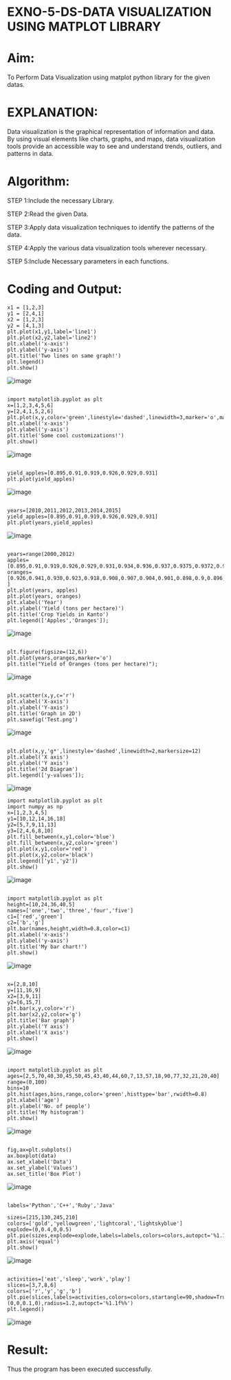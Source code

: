 # EXNO-5-DS-DATA VISUALIZATION USING MATPLOT LIBRARY

# Aim:
  To Perform Data Visualization using matplot python library for the given datas.

# EXPLANATION:
Data visualization is the graphical representation of information and data. By using visual elements like charts, graphs, and maps, data visualization tools provide an accessible way to see and understand trends, outliers, and patterns in data.

# Algorithm:
STEP 1:Include the necessary Library.

STEP 2:Read the given Data.

STEP 3:Apply data visualization techniques to identify the patterns of the data.

STEP 4:Apply the various data visualization tools wherever necessary.

STEP 5:Include Necessary parameters in each functions.

# Coding and Output:

~~~
x1 = [1,2,3]
y1 = [2,4,1]
x2 = [1,2,3]
y2 = [4,1,3]
plt.plot(x1,y1,label='line1')
plt.plot(x2,y2,label='line2')
plt.xlabel('x-axis')
plt.ylabel('y-axis')
plt.title('Two lines on same graph!')
plt.legend()
plt.show()
~~~

![image](https://github.com/user-attachments/assets/fa13f90d-bdd8-4356-9df8-345cb4a47e19)

~~~

import matplotlib.pyplot as plt
x=[1,2,3,4,5,6]
y=[2,4,1,5,2,6]
plt.plot(x,y,color='green',linestyle='dashed',linewidth=3,marker='o',markerfacecolor='blue',markersize=12)
plt.xlabel('x-axis')
plt.ylabel('y-axis')
plt.title('Some cool customizations!')
plt.show()

~~~

![image](https://github.com/user-attachments/assets/84e44240-be2d-4984-b652-0f13862b0882)

~~~

yield_apples=[0.895,0.91,0.919,0.926,0.929,0.931]
plt.plot(yield_apples)

~~~

![image](https://github.com/user-attachments/assets/42cf8f8f-7d28-4106-a24c-9cf8ac8a7955)

~~~

years=[2010,2011,2012,2013,2014,2015]
yield_apples=[0.895,0.91,0.919,0.926,0.929,0.931]
plt.plot(years,yield_apples)

~~~

![image](https://github.com/user-attachments/assets/36c52a05-e97d-4431-97ac-51492fefb100)

~~~

years=range(2000,2012)
apples=[0.895,0.91,0.919,0.926,0.929,0.931,0.934,0.936,0.937,0.9375,0.9372,0.939]
oranges=[0.926,0.941,0.930,0.923,0.918,0.908,0.907,0.904,0.901,0.898,0.9,0.896, ]
plt.plot(years, apples)
plt.plot(years, oranges)
plt.xlabel('Year')
plt.ylabel('Yield (tons per hectare)')
plt.title('Crop Yields in Kanto')
plt.legend(['Apples','Oranges']);

~~~

![image](https://github.com/user-attachments/assets/eb68de82-0fb5-4e81-bb33-060fffb68d95)

~~~

plt.figure(figsize=(12,6))
plt.plot(years,oranges,marker='o')
plt.title("Yield of Oranges (tons per hectare)");

~~~

![image](https://github.com/user-attachments/assets/59aacd2b-5f44-4ebe-8eb6-d53075556586)


~~~

plt.scatter(x,y,c='r')
plt.xlabel('X-axis')
plt.ylabel('Y-axis')
plt.title('Graph in 2D')
plt.savefig('Test.png')

~~~

![image](https://github.com/user-attachments/assets/ba31768a-2e5d-4c16-a096-6bd08e974a76)

~~~

plt.plot(x,y,'g*',linestyle='dashed',linewidth=2,markersize=12)
plt.xlabel('X axis')
plt.ylabel('Y axis')
plt.title('2d Diagram')
plt.legend(['y-values']);

~~~

![image](https://github.com/user-attachments/assets/0e43de4f-870d-4ad7-acd1-1fb6c3811298)

~~~
import matplotlib.pyplot as plt
import numpy as np
x=[1,2,3,4,5]
y1=[10,12,14,16,18]
y2=[5,7,9,11,13]
y3=[2,4,6,8,10]
plt.fill_between(x,y1,color='blue')
plt.fill_between(x,y2,color='green')
plt.plot(x,y1,color='red')
plt.plot(x,y2,color='black')
plt.legend(['y1','y2'])
plt.show()

~~~

![image](https://github.com/user-attachments/assets/2ef057e7-b3e3-4fd1-bdb8-dfe9e506a113)

~~~

import matplotlib.pyplot as plt
height=[10,24,36,40,5]
names=['one','two','three','four','five']
c1=['red','green']
c2=['b','g']
plt.bar(names,height,width=0.8,color=c1)
plt.xlabel('x-axis')
plt.ylabel('y-axis')
plt.title('My bar chart!')
plt.show()

~~~

![image](https://github.com/user-attachments/assets/419e8ea5-1adc-40f3-9cd0-b351c4469c9e)

~~~

x=[2,8,10]
y=[11,16,9]
x2=[3,9,11]
y2=[6,15,7]
plt.bar(x,y,color='r')
plt.bar(x2,y2,color='g')
plt.title('Bar graph')
plt.ylabel('Y axis')
plt.xlabel('X axis')
plt.show()

~~~

![image](https://github.com/user-attachments/assets/d7732fa5-ddcf-40e4-877b-aa35622aab66)

~~~

import matplotlib.pyplot as plt
ages=[2,5,70,40,30,45,50,45,43,40,44,60,7,13,57,18,90,77,32,21,20,40]
range=(0,100)
bins=10
plt.hist(ages,bins,range,color='green',histtype='bar',rwidth=0.8)
plt.xlabel('age')
plt.ylabel('No. of people')
plt.title('My histogram')
plt.show()

~~~

![image](https://github.com/user-attachments/assets/225cc3ff-e637-4d6c-a373-6638eb13cf9e)

~~~

fig,ax=plt.subplots()
ax.boxplot(data)
ax.set_xlabel('Data')
ax.set_ylabel('Values')
ax.set_title('Box Plot')

~~~

![image](https://github.com/user-attachments/assets/86d4d4ec-52df-44a6-a7d2-f100fafcad68)

~~~

labels='Python','C++','Ruby','Java'

sizes=[215,130,245,210]
colors=['gold','yellowgreen','lightcoral','lightskyblue']
explode=(0,0.4,0,0.5)
plt.pie(sizes,explode=explode,labels=labels,colors=colors,autopct='%1.1f%%',shadow=True)
plt.axis('equal')
plt.show()

~~~

![image](https://github.com/user-attachments/assets/34f695fc-2806-4208-8a35-66384fe113e4)

~~~

activities=['eat','sleep','work','play']
slices=[3,7,8,6]
colors=['r','y','g','b']
plt.pie(slices,labels=activities,colors=colors,startangle=90,shadow=True,explode=(0,0,0.1,0),radius=1.2,autopct='%1.1f%%')
plt.legend()

~~~

![image](https://github.com/user-attachments/assets/b2b89f3f-0c7b-4e7b-b042-706f2d3fc33d)


# Result:
Thus the program has been executed successfully.
